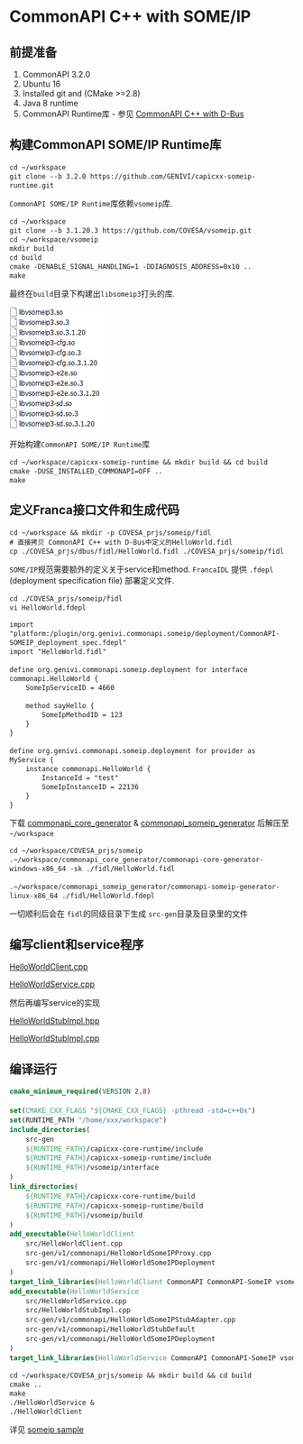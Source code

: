 # CommonAPI C++ with SOME/IP

## 前提准备

1.  CommonAPI 3.2.0
2.  Ubuntu 16
3.  Installed git and (CMake >=2.8)
4.  Java 8 runtime
5.  CommonAPI Runtime库 - 参见 [CommonAPI C++ with D-Bus](covesa_dbus.md)

## 构建CommonAPI SOME/IP Runtime库

```shell
cd ~/workspace
git clone --b 3.2.0 https://github.com/GENIVI/capicxx-someip-runtime.git
```

`CommonAPI SOME/IP Runtime`库依赖`vsomeip`库.

```shell
cd ~/workspace
git clone --b 3.1.20.3 https://github.com/COVESA/vsomeip.git
cd ~/workspace/vsomeip
mkdir build
cd build
cmake -DENABLE_SIGNAL_HANDLING=1 -DDIAGNOSIS_ADDRESS=0x10 ..
make
```

最终在`build`目录下构建出`libsomeip3`打头的库.

![](img/vsomeip_lib.png)

开始构建`CommonAPI SOME/IP Runtime`库

```shell
cd ~/workspace/capicxx-someip-runtime && mkdir build && cd build
cmake -DUSE_INSTALLED_COMMONAPI=OFF ..
make
```

## 定义Franca接口文件和生成代码

```shell
cd ~/workspace && mkdir -p COVESA_prjs/someip/fidl
# 直接拷贝 CommonAPI C++ with D-Bus中定义的HelloWorld.fidl
cp ./COVESA_prjs/dbus/fidl/HelloWorld.fidl ./COVESA_prjs/someip/fidl
```

`SOME/IP`规范需要额外的定义关于service和method. `FrancaIDL` 提供 `.fdepl` (deployment specification file) 部署定义文件.

```shell
cd ./COVESA_prjs/someip/fidl
vi HelloWorld.fdepl
```

```fdepl
import "platform:/plugin/org.genivi.commonapi.someip/deployment/CommonAPI-SOMEIP_deployment_spec.fdepl"
import "HelloWorld.fidl"

define org.genivi.commonapi.someip.deployment for interface commonapi.HelloWorld {
	SomeIpServiceID = 4660

	method sayHello {
		SomeIpMethodID = 123
	}
}

define org.genivi.commonapi.someip.deployment for provider as MyService {
	instance commonapi.HelloWorld {
		InstanceId = "test"
		SomeIpInstanceID = 22136
	}
}
```

下载 [commonapi_core_generator](https://github.com/COVESA/capicxx-core-tools/releases/download/3.2.0.1/commonapi_core_generator.zip) & [commonapi_someip_generator](https://github.com/COVESA/capicxx-someip-tools/releases/download/3.2.0.1/commonapi_someip_generator.zip) 后解压至 `~/workspace`

```shell
cd ~/workspace/COVESA_prjs/someip
.~/workspace/commonapi_core_generator/commonapi-core-generator-windows-x86_64 -sk ./fidl/HelloWorld.fidl

.~/workspace/commonapi_someip_generator/commonapi-someip-generator-linux-x86_64 ./fidl/HelloWorld.fdepl
```

一切顺利后会在  `fidl`的同级目录下生成 `src-gen`目录及目录里的文件

## 编写client和service程序

[HelloWorldClient.cpp](../code/COVESA_prjs/someip/src/HelloWorldClient.cpp)

[HelloWorldService.cpp](../code/COVESA_prjs/someip/src/HelloWorldService.cpp)

然后再编写service的实现

[HelloWorldStubImpl.hpp](../code/COVESA_prjs/someip/src/HelloWorldStubImpl.hpp)

[HelloWorldStubImpl.cpp](../code/COVESA_prjs/someip/src/HelloWorldStubImpl.cpp)

## 编译运行

```cmake
cmake_minimum_required(VERSION 2.8)

set(CMAKE_CXX_FLAGS "${CMAKE_CXX_FLAGS} -pthread -std=c++0x")
set(RUNTIME_PATH "/home/xxx/workspace")
include_directories(
    src-gen
    ${RUNTIME_PATH}/capicxx-core-runtime/include
    ${RUNTIME_PATH}/capicxx-someip-runtime/include
    ${RUNTIME_PATH}/vsomeip/interface
)
link_directories(
    ${RUNTIME_PATH}/capicxx-core-runtime/build
    ${RUNTIME_PATH}/capicxx-someip-runtime/build
    ${RUNTIME_PATH}/vsomeip/build
)
add_executable(HelloWorldClient
	src/HelloWorldClient.cpp
	src-gen/v1/commonapi/HelloWorldSomeIPProxy.cpp
	src-gen/v1/commonapi/HelloWorldSomeIPDeployment
)
target_link_libraries(HelloWorldClient CommonAPI CommonAPI-SomeIP vsomeip3)
add_executable(HelloWorldService
	src/HelloWorldService.cpp
	src/HelloWorldStubImpl.cpp
	src-gen/v1/commonapi/HelloWorldSomeIPStubAdapter.cpp
	src-gen/v1/commonapi/HelloWorldStubDefault
	src-gen/v1/commonapi/HelloWorldSomeIPDeployment
)
target_link_libraries(HelloWorldService CommonAPI CommonAPI-SomeIP vsomeip3)
```

```shell
cd ~/workspace/COVESA_prjs/someip && mkdir build && cd build
cmake ..
make
./HelloWorldService &
./HelloWorldClient
```

详见 [someip sample](../code/COVESA_prjs/someip/)
